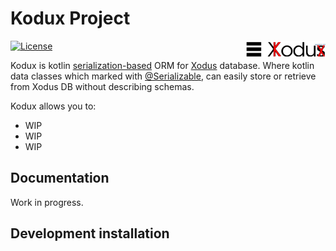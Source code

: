# Kodux Project 
 [![License](https://camo.githubusercontent.com/8e7da7b6b632d5ef4bce9a550a5d5cfe400ca1fe/68747470733a2f2f696d672e736869656c64732e696f2f62616467652f6c6963656e73652d4170616368652532304c6963656e7365253230322e302d626c75652e7376673f7374796c653d666c6174)](http://www.apache.org/licenses/LICENSE-2.0)
<img src="./.github/static/kodux.png" alt="Logo" width="128" align="right">

Kodux is kotlin [serialization-based](https://github.com/Kotlin/kotlinx.serialization) ORM for [Xodus](https://github.com/JetBrains/xodus/wikiXodus) database. 
Where kotlin data classes which marked with [@Serializable](https://github.com/Kotlin/kotlinx.serialization/blob/e554a280c57be620f8b41ef05f03d90d74a64b4a/runtime/commonMain/src/kotlinx/serialization/Annotations.kt#L15), can easily store or retrieve from Xodus DB without describing schemas.

Kodux allows you to:

-   WIP
-   WIP
-   WIP

## Documentation

Work in progress.

## Development installation


